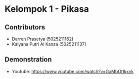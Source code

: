 # Kelompok 1 - Pikasa
## Contributors
- Darren Prasetya (5025211162)
- Kalyana Putri Al Kanza (5025211137)

## Demonstration
- Youtube: https://www.youtube.com/watch?v=GxMbOl1kxvk
